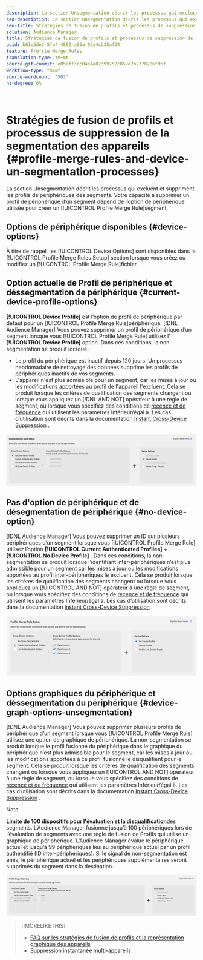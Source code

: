 ```yaml
---
description: La section Unsegmentation décrit les processus qui excluent et suppriment les profils de périphériques des segments. La possibilité de supprimer un profil de périphérique d’un segment dépend de l’option de périphérique utilisée pour créer une règle de fusion de Profil.
seo-description: La section Unsegmentation décrit les processus qui excluent et suppriment les profils de périphériques des segments. La possibilité de supprimer un profil de périphérique d’un segment dépend de l’option de périphérique utilisée pour créer une règle de fusion de Profil.
seo-title: Stratégies de fusion de profils et processus de suppression de la segmentation des appareils
solution: Audience Manager
title: Stratégies de fusion de profils et processus de suppression de la segmentation des appareils
uuid: b61c6de3-5fe4-4892-a05a-96a4cb35af34
feature: Profile Merge Rules
translation-type: tm+mt
source-git-commit: e05eff3cc04e4a82399752c862e2b2370286f96f
workflow-type: tm+mt
source-wordcount: '503'
ht-degree: 6%

---
```



# Stratégies de fusion de profils et processus de suppression de la segmentation des appareils {#profile-merge-rules-and-device-un-segmentation-processes}

La section Unsegmentation décrit les processus qui excluent et suppriment les profils de périphériques des segments. Votre capacité à supprimer un profil de périphérique d’un segment dépend de l’option de périphérique utilisée pour créer un [!UICONTROL Profile Merge Rule]segment.

## Options de périphérique disponibles {#device-options}

À titre de rappel, les [!UICONTROL Device Options] sont disponibles dans la [!UICONTROL Profile Merge Rules Setup] section lorsque vous créez ou modifiez un [!UICONTROL Profile Merge Rule]fichier.

## Option actuelle de Profil de périphérique et déssegmentation de périphérique {#current-device-profile-options}

**[!UICONTROL Device Profile]** est l’option de profil de périphérique par défaut pour un [!UICONTROL Profile Merge Rule]périphérique. [!DNL Audience Manager] Vous pouvez supprimer un profil de périphérique d’un segment lorsque vous [!UICONTROL Profile Merge Rule] utilisez l’ **[!UICONTROL Device Profile]** option. Dans ces conditions, la non-segmentation se produit lorsque :

* Le profil du périphérique est inactif depuis 120 jours. Un processus hebdomadaire de nettoyage des données supprime les profils de périphériques inactifs de vos segments.
* L&#39;appareil n&#39;est plus admissible pour un segment, car les mises à jour ou les modifications apportées au profil de l&#39;appareil l&#39;excluent. Cela se produit lorsque les critères de qualification des segments changent ou lorsque vous appliquez un [!DNL AND NOT] opérateur à une règle de segment, ou lorsque vous spécifiez des conditions de [récence et de fréquence](../segments/recency-and-frequency.md) qui utilisent les paramètres Inférieur/égal à. Les cas d’utilisation sont décrits dans la documentation [Instant Cross-Device Suppression](instant-cross-device-suppression.md) .

![périphérique uniquement](assets/device-only.png)

## Pas d&#39;option de périphérique et de désegmentation de périphérique {#no-device-option}

[!DNL Audience Manager] Vous pouvez supprimer un ID sur plusieurs périphériques d’un segment lorsque vous [!UICONTROL Profile Merge Rule] utilisez l’option **[!UICONTROL Current Authenticated Profiles]** + **[!UICONTROL No Device Profile]** . Dans ces conditions, la non-segmentation se produit lorsque l’identifiant inter-périphériques n’est plus admissible pour un segment car les mises à jour ou les modifications apportées au profil inter-périphériques le excluent. Cela se produit lorsque les critères de qualification des segments changent ou lorsque vous appliquez un [!UICONTROL AND NOT] opérateur à une règle de segment, ou lorsque vous spécifiez des conditions de [récence et de fréquence](../segments/recency-and-frequency.md) qui utilisent les paramètres Inférieur/égal à. Les cas d’utilisation sont décrits dans la documentation [Instant Cross-Device Suppression](instant-cross-device-suppression.md) .

![](assets/current-no-device.png)

## Options graphiques du périphérique et déssegmentation du périphérique {#device-graph-options-unsegmentation}

[!DNL Audience Manager] Vous pouvez supprimer plusieurs profils de périphérique d’un segment lorsque vous [!UICONTROL Profile Merge Rule] utilisez une option de graphique de périphérique. La non-segmentation se produit lorsque le profil fusionné du périphérique dans le graphique du périphérique n’est plus admissible pour le segment, car les mises à jour ou les modifications apportées à ce profil fusionné le disqualifient pour le segment. Cela se produit lorsque les critères de qualification des segments changent ou lorsque vous appliquez un [!UICONTROL AND NOT] opérateur à une règle de segment, ou lorsque vous spécifiez des conditions de [récence et de fréquence](../segments/recency-and-frequency.md) qui utilisent les paramètres Inférieur/égal à. Les cas d’utilisation sont décrits dans la documentation [Instant Cross-Device Suppression](instant-cross-device-suppression.md) .

>[!NOTE]
>
>**Limite de 100 dispositifs pour l&#39;évaluation et la disqualification**des segments.
>L’Audience Manager fusionne jusqu’à 100 périphériques lors de l’évaluation de segments avec une règle de fusion de Profils qui utilise un graphique de périphérique. L’Audience Manager évalue le périphérique actuel et jusqu’à 99 périphériques liés au périphérique actuel par un profil [](../../reference/visitor-authentication-states.md) authentifié (ID inter-périphériques). Si le signal de non-segmentation est émis, le périphérique actuel et les périphériques supplémentaires seront supprimés du segment dans la destination.

![](assets/last-device-graph.png)

>[!MORELIKETHIS]
>
>* [FAQ sur les stratégies de fusion de profils et la représentation graphique des appareils](../../faq/faq-profile-merge.md)
>* [Suppression instantanée multi-appareils](instant-cross-device-suppression.md)

